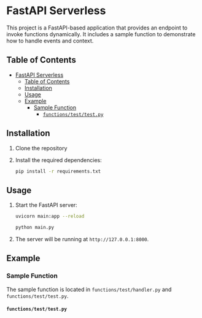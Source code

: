 # FastAPI Serverless

This project is a FastAPI-based application that provides an endpoint to invoke functions dynamically. It includes a sample function to demonstrate how to handle events and context.

## Table of Contents

- [FastAPI Serverless](#fastapi-serverless)
  - [Table of Contents](#table-of-contents)
  - [Installation](#installation)
  - [Usage](#usage)
  - [Example](#example)
    - [Sample Function](#sample-function)
      - [`functions/test/test.py`](#functionstesttestpy)

## Installation

1. Clone the repository

2. Install the required dependencies:
    ```sh
    pip install -r requirements.txt
    ```

## Usage

1. Start the FastAPI server:
    ```sh
    uvicorn main:app --reload
    ```
    ```sh
    python main.py
    ```

2. The server will be running at `http://127.0.0.1:8000`.

## Example

### Sample Function

The sample function is located in `functions/test/handler.py` and `functions/test/test.py`.

#### `functions/test/test.py`


